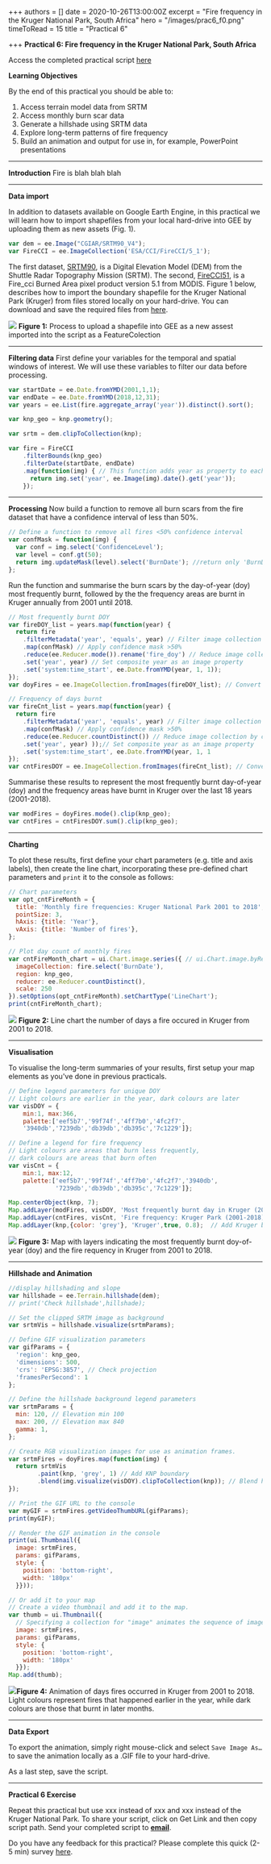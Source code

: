 +++
authors = []
date = 2020-10-26T13:00:00Z
excerpt = "Fire frequency in the Kruger National Park, South Africa"
hero = "/images/prac6_f0.png"
timeToRead = 15
title = "Practical 6"

+++
**Practical 6: Fire frequency in the Kruger National Park, South Africa**

Access the completed practical script [here](https://code.earthengine.google.com/?scriptPath=users%2FBioGIS%2FbioGEE%3APractical_6%2Ffires_knp)

**Learning Objectives**

By the end of this practical you should be able to:

1. Access terrain model data from SRTM
2. Access monthly burn scar data
3. Generate a hillshade using SRTM data
4. Explore long-term patterns of fire frequency
5. Build an animation and output for use in, for example, PowerPoint presentations

***

**Introduction**
Fire is blah blah blah

***

**Data import**

In addition to datasets available on Google Earth Engine, in this practical we will learn how to import shapefiles from your local hard-drive into GEE by uploading them as new assets (Fig. 1).
```js
var dem = ee.Image("CGIAR/SRTM90_V4");
var FireCCI = ee.ImageCollection('ESA/CCI/FireCCI/5_1');
```
The first dataset, [SRTM90](https://developers.google.com/earth-engine/datasets/catalog/CGIAR_SRTM90_V4), is a Digital Elevation Model (DEM) from the Shuttle Radar Topography Mission (SRTM). The second, [FireCCI51](https://developers.google.com/earth-engine/datasets/catalog/ESA_CCI_FireCCI_5_1), is a Fire_cci Burned Area pixel product version 5.1 from MODIS. Figure 1 below, describes how to import the boundary shapefile for the Kruger National Park (Kruger) from files stored locally on your hard-drive. You can download and save the required files from [here](https://drive.google.com/file/d/1omD5vPk4LMQSnC2BHJCg6GlnmpzBsFQG/view?usp=sharing).

![](/images/prac6_f1.png)
**Figure 1:** Process to upload a shapefile into GEE as a new assest imported into the script as a FeatureColection

***

**Filtering data**
First define your variables for the temporal and spatial windows of interest. We will use these variables to filter our data before processing.
```js
var startDate = ee.Date.fromYMD(2001,1,1);
var endDate = ee.Date.fromYMD(2018,12,31);
var years = ee.List(fire.aggregate_array('year')).distinct().sort();

var knp_geo = knp.geometry();

var srtm = dem.clipToCollection(knp);

var fire = FireCCI
    .filterBounds(knp_geo)
    .filterDate(startDate, endDate)
    .map(function(img) { // This function adds year as property to each image
      return img.set('year', ee.Image(img).date().get('year'));
    });
```
***

**Processing**
Now build a function to remove all burn scars from the fire dataset that have a confidence interval of less than 50%.
```js
// Define a function to remove all fires <50% confidence interval
var confMask = function(img) {
  var conf = img.select('ConfidenceLevel');
  var level = conf.gt(50);
  return img.updateMask(level).select('BurnDate'); //return only 'BurnDate' band
};
```
Run the function and summarise the burn scars by the day-of-year (doy) most frequently burnt, followed by the the frequency areas are burnt in Kruger annually from 2001 until 2018.
```js
// Most frequently burnt DOY
var fireDOY_list = years.map(function(year) {
  return fire
    .filterMetadata('year', 'equals', year) // Filter image collection by year
    .map(confMask) // Apply confidence mask >50%
    .reduce(ee.Reducer.mode()).rename('fire_doy') // Reduce image collection by most common DOY
    .set('year', year) // Set composite year as an image property
    .set('system:time_start', ee.Date.fromYMD(year, 1, 1));
});
var doyFires = ee.ImageCollection.fromImages(fireDOY_list); // Convert the image List back to an ImageCollection

// Frequency of days burnt
var fireCnt_list = years.map(function(year) {
  return fire
    .filterMetadata('year', 'equals', year) // Filter image collection by year
    .map(confMask) // Apply confidence mask >50%
    .reduce(ee.Reducer.countDistinct()) // Reduce image collection by count distinct doy
    .set('year', year) ));// Set composite year as an image property
    .set('system:time_start', ee.Date.fromYMD(year, 1, 1
});
var cntFiresDOY = ee.ImageCollection.fromImages(fireCnt_list); // Convert the image List back to an ImageCollection
```

Summarise these results to represent the most frequently burnt day-of-year (doy) and the frequency areas have burnt in Kruger over the last 18 years (2001-2018).

```js
var modFires = doyFires.mode().clip(knp_geo);
var cntFires = cntFiresDOY.sum().clip(knp_geo);
```

***

**Charting**

To plot these results, first define your chart parameters (e.g. title and axis labels), then create the line chart, incorporating these pre-defined chart parameters and `print` it to the console as follows:

```js
// Chart parameters
var opt_cntFireMonth = {
  title: 'Monthly fire frequencies: Kruger National Park 2001 to 2018',
  pointSize: 3,
  hAxis: {title: 'Year'},
  vAxis: {title: 'Number of fires'},
};

// Plot day count of monthly fires
var cntFireMonth_chart = ui.Chart.image.series({ // ui.Chart.image.byRegion
  imageCollection: fire.select('BurnDate'),
  region: knp_geo,
  reducer: ee.Reducer.countDistinct(),
  scale: 250
}).setOptions(opt_cntFireMonth).setChartType('LineChart');
print(cntFireMonth_chart);
```

![](/images/prac6_f2a.png)
**Figure 2:** Line chart the number of days a fire occured in Kruger from 2001 to 2018.

***

**Visualisation**

To visualise the long-term summaries of your results, first setup your map elements as you've done in previous practicals.

```js
// Define legend parameters for unique DOY
// Light colours are earlier in the year, dark colours are later
var visDOY = {
    min:1, max:366, 
    palette:['eef5b7','99f74f','4ff7b0','4fc2f7',
    '3940db','7239db','db39db','db395c','7c1229']};

// Define a legend for fire frequency
// Light colours are areas that burn less frequently, 
// dark colours are areas that burn often
var visCnt = {
    min:1, max:12, 
    palette:['eef5b7','99f74f','4ff7b0','4fc2f7','3940db',
             '7239db','db39db','db395c','7c1229']};

Map.centerObject(knp, 7);
Map.addLayer(modFires, visDOY, 'Most frequently burnt day in Kruger (2001-2018)',true, 0.8)
Map.addLayer(cntFires, visCnt, 'Fire frequency: Kruger Park (2001-2018)',true, 0.8)
Map.addLayer(knp,{color: 'grey'}, 'Kruger',true, 0.8);  // Add Kruger boundary
```

![](/images/prac6_f3.png)
**Figure 3:** Map with layers indicating the most frequently burnt doy-of-year (doy) and the fire requency in Kruger from 2001 to 2018.

***

**Hillshade and Animation**

```js
//display hillshading and slope
var hillshade = ee.Terrain.hillshade(dem);
// print('Check hillshade',hillshade);

// Set the clipped SRTM image as background
var srtmVis = hillshade.visualize(srtmParams);

// Define GIF visualization parameters
var gifParams = {
  'region': knp_geo,
  'dimensions': 500,
  'crs': 'EPSG:3857', // Check projection
  'framesPerSecond': 1
};

// Define the hillshade background legend parameters
var srtmParams = {
  min: 120, // Elevation min 100
  max: 200, // Elevation max 840
  gamma: 1,
};

// Create RGB visualization images for use as animation frames.
var srtmFires = doyFires.map(function(img) {
  return srtmVis
        .paint(knp, 'grey', 1) // Add KNP boundary
        .blend(img.visualize(visDOY).clipToCollection(knp)); // Blend hillshade with knp and clip
});

// Print the GIF URL to the console
var myGIF = srtmFires.getVideoThumbURL(gifParams);
print(myGIF);

// Render the GIF animation in the console
print(ui.Thumbnail({
  image: srtmFires,
  params: gifParams,
  style: {
    position: 'bottom-right',
    width: '180px'
  }}));

// Or add it to your map
// Create a video thumbnail and add it to the map.
var thumb = ui.Thumbnail({
  // Specifying a collection for "image" animates the sequence of images.
  image: srtmFires,
  params: gifParams,
  style: {
    position: 'bottom-right',
    width: '180px'
  }});
Map.add(thumb);
```

![](/images/prac6_f4.gif)**Figure 4:** Animation of days fires occurred in Kruger from 2001 to 2018. Light colours represent fires that happened earlier in the year, while dark colours are those that burnt in later months.

***

**Data Export**

To export the animation, simply right mouse-click and select `Save Image As…` to save the animation locally as a .GIF file to your hard-drive.

As a last step, save the script.

***

**Practical 6 Exercise**

Repeat this practical but use xxx instead of xxx and xxx instead of the Kruger National Park.
To share your script, click on Get Link and then copy script path. Send your completed script to [**email**](mailto:ots.online.education@gmail.com).

Do you have any feedback for this practical? Please complete this quick (2-5 min) survey [here](https://forms.gle/hT11ReQpvG2oLDxF7).